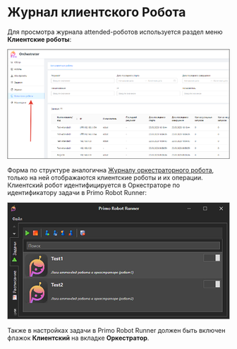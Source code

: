 # Журнал клиентского Робота 
Для просмотра журнала attended-роботов используется раздел меню **Клиентские роботы**:

![](<../../.gitbook/assets/desktop-robot-journal-1.png>)

Форма по структуре аналогична [Журналу оркестраторного робота](https://docs.primo-rpa.ru/primo-rpa/orchestrator/monitoring/robot-log), только на ней отображаются клиентские роботы и их операции. Клиентский робот идентифицируется в Оркестраторе по идентификатору задачи в Primo Robot Runner:

![](<../../.gitbook/assets/desktop-robot-journal-2.png>)

Также в настройках задачи в Primo Robot Runner должен быть включен флажок **Клиентский** на вкладке **Оркестратор**.
